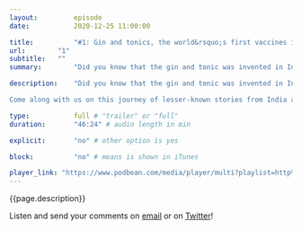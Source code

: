 ```yaml
---
layout:         episode
date: 			2020-12-25 11:00:00

title: 			"#1: Gin and tonics, the world&rsquo;s first vaccines in India and why hill stations exist"
url:        "1"
subtitle: 	""
summary: 		"Did you know that the gin and tonic was invented in India? Or that two Indian queens posed for the first ever poster to promote vaccines? Or the story of how the British built towns to escape heat and disease?"

description: 	"Did you know that the gin and tonic was invented in India? Or that two Indian queens posed for the first ever poster to promote vaccines? Or the story of how the British built towns to escape heat and disease?

Come along with us on this journey of lesser-known stories from India and South Asia."

type:			full # "trailer" or "full"
duration: 		"46:24" # audio length in min

explicit: 		"no" # other option is yes

block: 			"no" # means is shown in iTunes

player_link: "https://www.podbean.com/media/player/multi?playlist=http%3A%2F%2Fplaylist.podbean.com%2F10516207%2Fplaylist_multi.xml&amp;vjs=1&amp;size=430&amp;skin=2&amp;episode_list_bg=%23ffffff&amp;bg_left=%23000000&amp;bg_mid=%230c5056&amp;bg_right=%232a1844&amp;podcast_title_color=%23c4c4c4&amp;episode_title_color=%23ffffff&amp;auto=0&amp;share=1&amp;fonts=Helvetica&amp;download=1&amp;rtl=0&amp;show_playlist_recent_number=10"
---
```


{{page.description}}



Listen and send your comments on [email](mailto:threedesithings@gmail.com) or on [Twitter](https://twitter.com/threedesithings)!